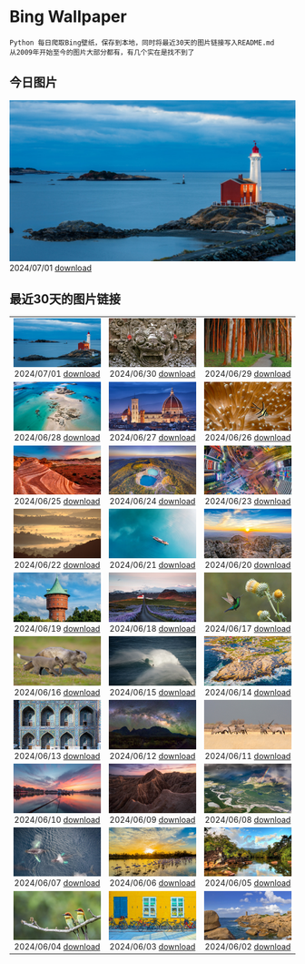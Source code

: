 # Bing Wallpaper

```
Python 每日爬取Bing壁纸，保存到本地，同时将最近30天的图片链接写入README.md
从2009年开始至今的图片大部分都有，有几个实在是找不到了
```



## 今日图片


![](./images/2024/07/01/FisgardLighthouse_ZH-CN5474064913_1920x1080_2024-07-01.jpg)2024/07/01 [download](./images/2024/07/01/FisgardLighthouse_ZH-CN5474064913_1920x1080_2024-07-01.jpg)

## 最近30天的图片链接


|      |      |      |
| :----: | :----: | :----: |
|![](./images/2024/07/01/FisgardLighthouse_ZH-CN5474064913_1920x1080_2024-07-01.jpg)2024/07/01 [download](./images/2024/07/01/FisgardLighthouse_ZH-CN5474064913_1920x1080_2024-07-01.jpg)|![](./images/2024/06/30/UbudBali_ZH-CN4891348277_1920x1080_2024-06-30.jpg)2024/06/30 [download](./images/2024/06/30/UbudBali_ZH-CN4891348277_1920x1080_2024-06-30.jpg)|![](./images/2024/06/29/NienhagenMecklenburg_ZH-CN4482269700_1920x1080_2024-06-29.jpg)2024/06/29 [download](./images/2024/06/29/NienhagenMecklenburg_ZH-CN4482269700_1920x1080_2024-06-29.jpg)|
|![](./images/2024/06/28/ChauseyIslands_ZH-CN4241103934_1920x1080_2024-06-28.jpg)2024/06/28 [download](./images/2024/06/28/ChauseyIslands_ZH-CN4241103934_1920x1080_2024-06-28.jpg)|![](./images/2024/06/27/FlorenceDuomo_ZH-CN7379412586_1920x1080_2024-06-27.jpg)2024/06/27 [download](./images/2024/06/27/FlorenceDuomo_ZH-CN7379412586_1920x1080_2024-06-27.jpg)|![](./images/2024/06/26/CardinalfishAnemone_ZH-CN7249037417_1920x1080_2024-06-26.jpg)2024/06/26 [download](./images/2024/06/26/CardinalfishAnemone_ZH-CN7249037417_1920x1080_2024-06-26.jpg)|
|![](./images/2024/06/25/FireWave_ZH-CN7110736577_1920x1080_2024-06-25.jpg)2024/06/25 [download](./images/2024/06/25/FireWave_ZH-CN7110736577_1920x1080_2024-06-25.jpg)|![](./images/2024/06/24/FloresIsland_ZH-CN6930246149_1920x1080_2024-06-24.jpg)2024/06/24 [download](./images/2024/06/24/FloresIsland_ZH-CN6930246149_1920x1080_2024-06-24.jpg)|![](./images/2024/06/23/DhakaBangladesh_ZH-CN6777866162_1920x1080_2024-06-23.jpg)2024/06/23 [download](./images/2024/06/23/DhakaBangladesh_ZH-CN6777866162_1920x1080_2024-06-23.jpg)|
|![](./images/2024/06/22/BrazilRainforest_ZH-CN6432366530_1920x1080_2024-06-22.jpg)2024/06/22 [download](./images/2024/06/22/BrazilRainforest_ZH-CN6432366530_1920x1080_2024-06-22.jpg)|![](./images/2024/06/21/SummerSolstice2024_ZH-CN6141918663_1920x1080_2024-06-21.jpg)2024/06/21 [download](./images/2024/06/21/SummerSolstice2024_ZH-CN6141918663_1920x1080_2024-06-21.jpg)|![](./images/2024/06/20/KokinoMacedonia_ZH-CN6029529601_1920x1080_2024-06-20.jpg)2024/06/20 [download](./images/2024/06/20/KokinoMacedonia_ZH-CN6029529601_1920x1080_2024-06-20.jpg)|
|![](./images/2024/06/19/CuxhavenTower_ZH-CN5580118944_1920x1080_2024-06-19.jpg)2024/06/19 [download](./images/2024/06/19/CuxhavenTower_ZH-CN5580118944_1920x1080_2024-06-19.jpg)|![](./images/2024/06/18/LupinIceland_ZH-CN5329147708_1920x1080_2024-06-18.jpg)2024/06/18 [download](./images/2024/06/18/LupinIceland_ZH-CN5329147708_1920x1080_2024-06-18.jpg)|![](./images/2024/06/17/HummingThistle_ZH-CN5057539905_1920x1080_2024-06-17.jpg)2024/06/17 [download](./images/2024/06/17/HummingThistle_ZH-CN5057539905_1920x1080_2024-06-17.jpg)|
|![](./images/2024/06/16/RedFoxDad_ZH-CN4894022141_1920x1080_2024-06-16.jpg)2024/06/16 [download](./images/2024/06/16/RedFoxDad_ZH-CN4894022141_1920x1080_2024-06-16.jpg)|![](./images/2024/06/15/NazareWave_ZH-CN4575182192_1920x1080_2024-06-15.jpg)2024/06/15 [download](./images/2024/06/15/NazareWave_ZH-CN4575182192_1920x1080_2024-06-15.jpg)|![](./images/2024/06/14/PeggysCove_ZH-CN4221190894_1920x1080_2024-06-14.jpg)2024/06/14 [download](./images/2024/06/14/PeggysCove_ZH-CN4221190894_1920x1080_2024-06-14.jpg)|
|![](./images/2024/06/13/RegistanUzbekistan_ZH-CN7850329702_1920x1080_2024-06-13.jpg)2024/06/13 [download](./images/2024/06/13/RegistanUzbekistan_ZH-CN7850329702_1920x1080_2024-06-13.jpg)|![](./images/2024/06/12/BigBendMilkyWay_ZH-CN7709015605_1920x1080_2024-06-12.jpg)2024/06/12 [download](./images/2024/06/12/BigBendMilkyWay_ZH-CN7709015605_1920x1080_2024-06-12.jpg)|![](./images/2024/06/11/GemsbokBotswana_ZH-CN7507199339_1920x1080_2024-06-11.jpg)2024/06/11 [download](./images/2024/06/11/GemsbokBotswana_ZH-CN7507199339_1920x1080_2024-06-11.jpg)|
|![](./images/2024/06/10/DragonBoatFestival2024_ZH-CN6619827853_1920x1080_2024-06-10.jpg)2024/06/10 [download](./images/2024/06/10/DragonBoatFestival2024_ZH-CN6619827853_1920x1080_2024-06-10.jpg)|![](./images/2024/06/09/BardenasBiosphere_ZH-CN6198033700_1920x1080_2024-06-09.jpg)2024/06/09 [download](./images/2024/06/09/BardenasBiosphere_ZH-CN6198033700_1920x1080_2024-06-09.jpg)|![](./images/2024/06/08/KillikRiverAlaska_ZH-CN5736211272_1920x1080_2024-06-08.jpg)2024/06/08 [download](./images/2024/06/08/KillikRiverAlaska_ZH-CN5736211272_1920x1080_2024-06-08.jpg)|
|![](./images/2024/06/07/HumpbackFamily_ZH-CN4336100531_1920x1080_2024-06-07.jpg)2024/06/07 [download](./images/2024/06/07/HumpbackFamily_ZH-CN4336100531_1920x1080_2024-06-07.jpg)|![](./images/2024/06/06/CamargueFlamingos_ZH-CN4176922228_1920x1080_2024-06-06.jpg)2024/06/06 [download](./images/2024/06/06/CamargueFlamingos_ZH-CN4176922228_1920x1080_2024-06-06.jpg)|![](./images/2024/06/05/MadagascarRiver_ZH-CN3842472014_1920x1080_2024-06-05.jpg)2024/06/05 [download](./images/2024/06/05/MadagascarRiver_ZH-CN3842472014_1920x1080_2024-06-05.jpg)|
|![](./images/2024/06/04/ChestnutBeeEater_ZH-CN3514753872_1920x1080_2024-06-04.jpg)2024/06/04 [download](./images/2024/06/04/ChestnutBeeEater_ZH-CN3514753872_1920x1080_2024-06-04.jpg)|![](./images/2024/06/03/CopenhagenBicycles_ZH-CN3047958346_1920x1080_2024-06-03.jpg)2024/06/03 [download](./images/2024/06/03/CopenhagenBicycles_ZH-CN3047958346_1920x1080_2024-06-03.jpg)|![](./images/2024/06/02/MenRuz_ZH-CN2021725181_1920x1080_2024-06-02.jpg)2024/06/02 [download](./images/2024/06/02/MenRuz_ZH-CN2021725181_1920x1080_2024-06-02.jpg)|


